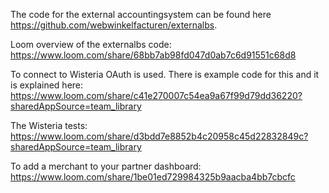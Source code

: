 The code for the external accountingsystem can be found here https://github.com/webwinkelfacturen/externalbs.

Loom overview of the externalbs code: https://www.loom.com/share/68bb7ab98fd047d0ab7c6d91551c68d8

To connect to Wisteria OAuth is used. There is example code for this and it is explained here: https://www.loom.com/share/c41e270007c54ea9a67f99d79dd36220?sharedAppSource=team_library

The Wisteria tests: https://www.loom.com/share/d3bdd7e8852b4c20958c45d22832849c?sharedAppSource=team_library

To add a merchant to your partner dashboard: https://www.loom.com/share/1be01ed729984325b9aacba4bb7cbcfc
